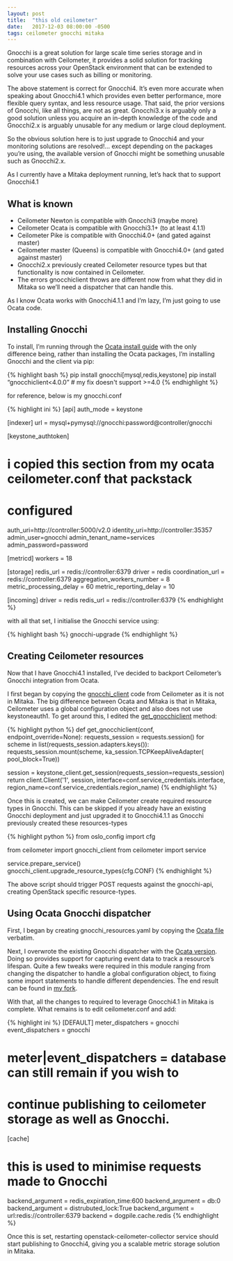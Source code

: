 ```yaml
---
layout: post
title:  "this old ceilometer"
date:   2017-12-03 08:00:00 -0500
tags: ceilometer gnocchi mitaka
---
```


Gnocchi is a great solution for large scale time series storage and in
combination with Ceilometer, it provides a solid solution for tracking
resources across your OpenStack environment that can be extended to solve your
use cases such as billing or monitoring.

The above statement is correct for Gnocchi4. It’s even more accurate when
speaking about Gnocchi4.1 which provides even better performance, more
flexible query syntax, and less resource usage. That said, the prior versions
of Gnocchi, like all things, are not as great. Gnocchi3.x is arguably only a
good solution unless you acquire an in-depth knowledge of the code and
Gnocchi2.x is arguably unusable for any medium or large cloud deployment.

So the obvious solution here is to just upgrade to Gnocchi4 and your monitoring
solutions are resolved!… except depending on the packages you’re using, the
available version of Gnocchi might be something unusable such as Gnocchi2.x.

As I currently have a Mitaka deployment running, let’s hack that to support
Gnocchi4.1

## What is known

* Ceilometer Newton is compatible with Gnocchi3 (maybe more)
* Ceilometer Ocata is compatible with Gnocchi3.1+ (to at least 4.1.1)
* Ceilometer Pike is compatible with Gnocchi4.0+ (and gated against master)
* Ceilometer master (Queens) is compatible with Gnocchi4.0+ (and gated against
master)
* Gnocchi2.x previously created Ceilometer resource types but that
functionality is now contained in Ceilometer.
* The errors gnocchiclient throws are different now from what they did in
Mitaka so we’ll need a dispatcher that can handle this.

As I know Ocata works with Gnocchi4.1.1 and I’m lazy, I’m just going to use
Ocata code.

## Installing Gnocchi

To install, I’m running through the [Ocata install guide](
https://docs.openstack.org/project-install-guide/meter/ocata/) with the only
difference being, rather than installing the Ocata packages, I’m installing
Gnocchi and the client via pip:

{% highlight bash %}
pip install gnocchi[mysql,redis,keystone]
pip install “gnocchiclient<4.0.0”  # my fix doesn't support >=4.0
{% endhighlight %}

for reference, below is my gnocchi.conf

{% highlight ini %}
[api]
auth_mode = keystone

[indexer]
url = mysql+pymysql://gnocchi:password@controller/gnocchi

[keystone_authtoken]
# i copied this section from my ocata ceilometer.conf that packstack
# configured
auth_uri=http://controller:5000/v2.0
identity_uri=http://controller:35357
admin_user=gnocchi
admin_tenant_name=services
admin_password=password

[metricd]
workers = 18

[storage]
redis_url = redis://controller:6379
driver = redis
coordination_url = redis://controller:6379
aggregation_workers_number = 8
metric_processing_delay = 60
metric_reporting_delay = 10

[incoming]
driver = redis
redis_url = redis://controller:6379
{% endhighlight %}

with all that set, I initialise the Gnocchi service using:

{% highlight bash %}
gnocchi-upgrade
{% endhighlight %}

## Creating Ceilometer resources

Now that I have Gnocchi4.1 installed, I’ve decided to backport Ceilometer’s
Gnocchi integration from Ocata.

I first began by copying the [gnocchi_client](
https://github.com/openstack/ceilometer/blob/stable/ocata/ceilometer/gnocchi_client.py)
code from Ceilometer as it is not in Mitaka. The big difference between Ocata
and Mitaka is that in Mitaka, Ceilometer uses a global configuration object and
also does not use keystoneauth1. To get around this, I edited the
[get_gnocchiclient](https://github.com/chungg/ceilometer/blob/mitaka-gnocchi4/ceilometer/gnocchi_client.py)
method:

{% highlight python %}
def get_gnocchiclient(conf, endpoint_override=None):
    requests_session = requests.session()
    for scheme in list(requests_session.adapters.keys()):
        requests_session.mount(scheme, ka_session.TCPKeepAliveAdapter(
            pool_block=True))

session = keystone_client.get_session(requests_session=requests_session)
    return client.Client('1', session,
                         interface=conf.service_credentials.interface,
                         region_name=conf.service_credentials.region_name)
{% endhighlight %}

Once this is created, we can make Ceilometer create required resource types in
Gnocchi. This can be skipped if you already have an existing Gnocchi deployment
and just upgraded it to Gnocchi4.1.1 as Gnocchi previously created these
resources-types

{% highlight python %}
from oslo_config import cfg

from ceilometer import gnocchi_client
from ceilometer import service

service.prepare_service()
gnocchi_client.upgrade_resource_types(cfg.CONF)
{% endhighlight %}

The above script should trigger POST requests against the gnocchi-api, creating
OpenStack specific resource-types.

## Using Ocata Gnocchi dispatcher

First, I began by creating gnocchi_resources.yaml by copying the [Ocata file](
https://github.com/openstack/ceilometer/blob/stable/ocata/ceilometer/dispatcher/data/gnocchi_resources.yaml)
verbatim.

Next, I overwrote the existing Gnocchi dispatcher with the [Ocata version](
https://github.com/openstack/ceilometer/blob/stable/ocata/ceilometer/dispatcher/gnocchi.py).
Doing so provides support for capturing event data to track a resource’s
lifespan. Quite a few tweaks were required in this module ranging from changing
the dispatcher to handle a global configuration object, to fixing some import
statements to handle different dependencies. The end result can be found in [my
fork](https://github.com/chungg/ceilometer/blob/mitaka-gnocchi4/ceilometer/dispatcher/gnocchi.py).

With that, all the changes to required to leverage Gnocchi4.1 in Mitaka is
complete. What remains is to edit ceilometer.conf and add:

{% highlight ini %}
[DEFAULT]
meter_dispatchers = gnocchi
event_dispatchers = gnocchi
# meter|event_dispatchers = database can still remain if you wish to
# continue publishing to ceilometer storage as well as Gnocchi.

[cache]
# this is used to minimise requests made to Gnocchi
backend_argument = redis_expiration_time:600
backend_argument = db:0
backend_argument = distrubuted_lock:True
backend_argument = url:redis://controller:6379
backend = dogpile.cache.redis
{% endhighlight %}

Once this is set, restarting openstack-ceilometer-collector service should
start publishing to Gnocchi4, giving you a scalable metric storage solution in
Mitaka.
